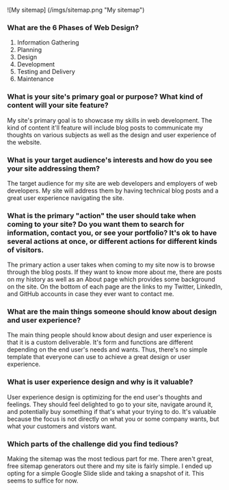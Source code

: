 ![My sitemap] (/imgs/sitemap.png "My sitemap")

### What are the 6 Phases of Web Design?

1. Information Gathering
2. Planning
3. Design
4. Development
5. Testing and Delivery
6. Maintenance

### What is your site's primary goal or purpose? What kind of content will your site feature?

My site's primary goal is to showcase my skills in web development. The kind of content it'll feature will include blog posts to communicate my thoughts on various subjects as well as the design and user experience of the website.

### What is your target audience's interests and how do you see your site addressing them?

The target audience for my site are web developers and employers of web developers. My site will address them by having technical blog posts and a great user experience navigating the site.

### What is the primary "action" the user should take when coming to your site? Do you want them to search for information, contact you, or see your portfolio? It's ok to have several actions at once, or different actions for different kinds of visitors.

The primary action a user takes when coming to my site now is to browse through the blog posts. If they want to know more about me, there are posts on my history as well as an About page which provides some background on the site. On the bottom of each page are the links to my Twitter, LinkedIn, and GitHub accounts in case they ever want to contact me.

### What are the main things someone should know about design and user experience?

The main thing people should know about design and user experience is that it is a custom deliverable. It's form and functions are different depending on the end user's needs and wants. Thus, there's no simple template that everyone can use to achieve a great design or user experience.

### What is user experience design and why is it valuable?

User experience design is optimizing for the end user's thoughts and feelings. They should feel delighted to go to your site, navigate around it, and potentially buy something if that's what your trying to do. It's valuable because the focus is not directly on what you or some company wants, but what your customers and vistors want.

### Which parts of the challenge did you find tedious?

Making the sitemap was the most tedious part for me. There aren't great, free sitemap generators out there and my site is fairly simple. I ended up opting for a simple Google Slide slide and taking a snapshot of it. This seems to suffice for now.